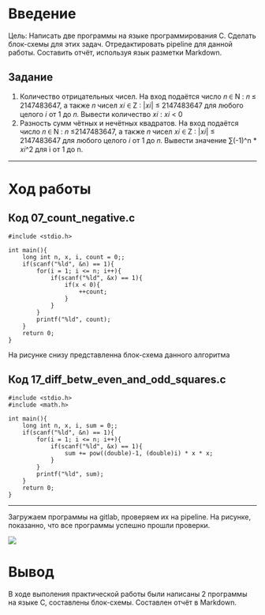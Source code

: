 # Введение

Цель: Написать две программы на языке программирования C. Сделать блок-схемы для этих задач. Отредактировать pipeline для данной работы. Составить отчёт, используя язык разметки Markdown.

## Задание

1) Количество отрицательных чисел. На вход подаётся число 𝑛 ∈ N : 𝑛 ≤ 2147483647,  а также 𝑛 чисел 𝑥𝑖 ∈ Z : |𝑥𝑖| ≤ 2147483647 для любого целого 𝑖 от 1 до 𝑛. Вывести количество 𝑥𝑖 : 𝑥𝑖 < 0
2)  Разность сумм чётных и нечётных квадратов. На вход подаётся число 𝑛 ∈ N : 𝑛 ≤2147483647,  а также 𝑛 чисел 𝑥𝑖 ∈ Z : |𝑥𝑖| ≤ 2147483647 для любого целого 𝑖 от 1 до 𝑛. Вывести значение ∑︁(-1)^n * 𝑥𝑖^2 для i от 1 до n.
***

# Ход работы

## Код 07_count_negative.c

```
#include <stdio.h>

int main(){
    long int n, x, i, count = 0;;
    if(scanf("%ld", &n) == 1){
        for(i = 1; i <= n; i++){
            if(scanf("%ld", &x) == 1){
                if(x < 0){
                    ++count;
                }
            }
        }
        printf("%ld", count);
    }
    return 0;
}

```

На рисунке снизу представленна блок-схема данного алгоритма


## Код 17_diff_betw_even_and_odd_squares.c

```
#include <stdio.h>
#include <math.h>

int main(){
    long int n, x, i, sum = 0;;
    if(scanf("%ld", &n) == 1){
        for(i = 1; i <= n; i++){
            if(scanf("%ld", &x) == 1){
                sum += pow((double)-1, (double)i) * x * x;
            }
        }
        printf("%ld", sum);
    }
    return 0;
}

```
***
Загружаем программы на gitlab, проверяем их на pipeline. На рисунке, показанно, что все программы успешно прошли проверки.

[![](https://gitlab.com/Korobejnikova/practices/-/raw/master/pr2/%D0%A1%D0%BD%D0%B8%D0%BC%D0%BE%D0%BA_%D1%8D%D0%BA%D1%80%D0%B0%D0%BD%D0%B0_2021-09-24_171443.png)](https://gitlab.com/Korobejnikova/practices/-/blob/master/pr2/Снимок_экрана_2021-09-24_171443.png)

# Вывод

В ходе выполения практической работы были написаны 2 программы на языке C, составлены блок-схемы. Составлен отчёт в Markdown.
